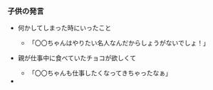 ### 子供の発言
* 何かしてしまった時にいったこと
  * 「〇〇ちゃんはやりたい名人なんだからしょうがないでしょ！」

* 親が仕事中に食べていたチョコが欲しくて
  * 「〇〇ちゃんも仕事したくなってきちゃったなぁ」

* 
